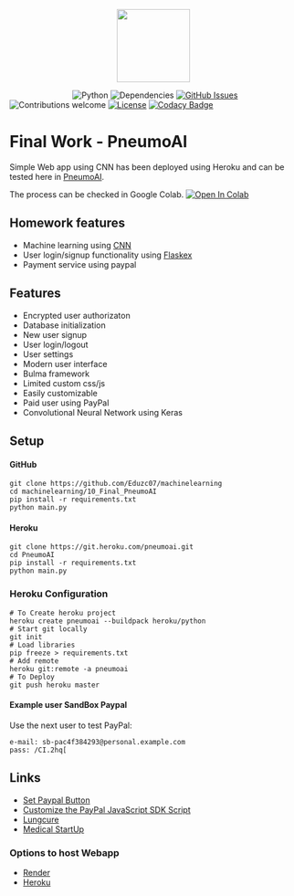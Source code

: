<p align="center"><img src="https://developer.nvidia.com/sites/default/files/akamai/homepage/DevZone_Icon_Green_Machine_Learning.png" width="128px"><p>

&nbsp;&nbsp;&nbsp;&nbsp;&nbsp;&nbsp;&nbsp;&nbsp;&nbsp;&nbsp;&nbsp;&nbsp;&nbsp;
&nbsp;&nbsp;&nbsp;&nbsp;&nbsp;&nbsp;&nbsp;&nbsp;&nbsp;&nbsp;&nbsp;&nbsp;&nbsp;
![Python](https://img.shields.io/badge/python-v3.6-blue.svg)
![Dependencies](https://img.shields.io/badge/dependencies-up%20to%20date-brightgreen.svg)
[![GitHub Issues](https://img.shields.io/github/issues/anfederico/flaskex.svg)](https://github.com/Eduzc07/flaskex/issues)
![Contributions welcome](https://img.shields.io/badge/contributions-welcome-orange.svg)
[![License](https://img.shields.io/badge/license-MIT-blue.svg)](https://opensource.org/licenses/MIT)
[![Codacy Badge](https://api.codacy.com/project/badge/Grade/ef2f8f65c67a4043a9362fa6fb4f487a)](https://www.codacy.com/app/RDCH106/Flaskex?utm_source=github.com&amp;utm_medium=referral&amp;utm_content=RDCH106/Flaskex&amp;utm_campaign=Badge_Grade)


<!-- <p align="center"><img src="https://raw.githubusercontent.com/anfederico/Flaskex/master/media/flaskex-demo.png" width="100%"><p> -->

# Final Work - PneumoAI
Simple Web app using CNN has been deployed using Heroku and can be tested here in
[PneumoAI](https://pneumoai.herokuapp.com/).

The process can be checked in Google Colab.
[![Open In Colab](https://colab.research.google.com/assets/colab-badge.svg)](https://colab.research.google.com/github/Eduzc07/machinelearning/blob/master/10_Final_PneumoAI/AutomatedDiagnosis.ipynb)


## Homework features
- Machine learning using [CNN](https://www.kaggle.com/faizunnabi/diagnose-pneumonia)
- User login/signup functionality using [Flaskex](https://github.com/anfederico/Flaskex)
- Payment service using paypal

## Features
- Encrypted user authorizaton
- Database initialization
- New user signup
- User login/logout
- User settings
- Modern user interface
- Bulma framework
- Limited custom css/js
- Easily customizable
- Paid user using PayPal
- Convolutional Neural Network using Keras

## Setup
#### GitHub
```
git clone https://github.com/Eduzc07/machinelearning
cd machinelearning/10_Final_PneumoAI
pip install -r requirements.txt
python main.py
```
#### Heroku
```
git clone https://git.heroku.com/pneumoai.git
cd PneumoAI
pip install -r requirements.txt
python main.py
```

### Heroku Configuration
```
# To Create heroku project
heroku create pneumoai --buildpack heroku/python
# Start git locally
git init
# Load libraries
pip freeze > requirements.txt
# Add remote
heroku git:remote -a pneumoai
# To Deploy
git push heroku master
```

#### Example user SandBox Paypal
Use the next user to test PayPal:
```
e-mail: sb-pac4f384293@personal.example.com
pass: /CI.2hq[
```

## Links
- [Set Paypal Button](https://developer.paypal.com/docs/archive/checkout/integrate/#1-get-the-code)
- [Customize the PayPal JavaScript SDK Script](https://developer.paypal.com/docs/checkout/reference/customize-sdk/)
- [Lungcure](https://github.com/FlorianWoelki/lungcure)
- [Medical StartUp](https://github.com/namas191297/medical_cost_estimator_startup)

### Options to host Webapp
- [Render](https://render.com/)
- [Heroku](https://heroku.com)
